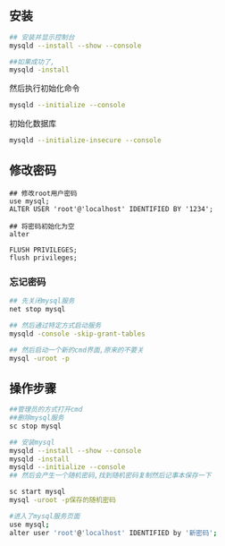 ## 安装

```sh	
## 安装并显示控制台
mysqld --install --show --console

##如果成功了,
mysqld -install
```

然后执行初始化命令

```sh
mysqld --initialize --console
```

初始化数据库

```sh
mysqld --initialize-insecure --console
```



## 修改密码

```mysql
## 修改root用户密码
use mysql;
ALTER USER 'root'@'localhost' IDENTIFIED BY '1234';

## 将密码初始化为空
alter 

FLUSH PRIVILEGES;
flush privileges;
```

### 忘记密码

```sh
## 先关闭mysql服务
net stop mysql

## 然后通过特定方式启动服务
mysqld -console -skip-grant-tables

## 然后启动一个新的cmd界面,原来的不要关
mysql -uroot -p
```

## 操作步骤

```sh
##管理员的方式打开cmd
##删除mysql服务
sc stop mysql

## 安装mysql
mysqld --install --show --console
mysqld -install
mysqld --initialize --console
## 然后会产生一个随机密码,找到随机密码复制然后记事本保存一下

sc start mysql
mysql -uroot -p保存的随机密码

#进入了mysql服务页面
use mysql;
alter user 'root'@'localhost' IDENTIFIED by '新密码';
```


